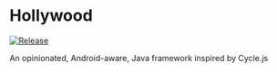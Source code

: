 # Hollywood
[![Release](https://jitpack.io/v/serandel/hollywood.svg)](https://jitpack.io/#serandel/hollywood)

An opinionated, Android-aware, Java framework inspired by Cycle.js
